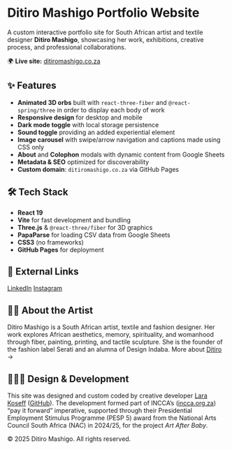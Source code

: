# Ditiro Mashigo Portfolio Website

A custom interactive portfolio site for South African artist and textile designer **Ditiro Mashigo**, showcasing her work, exhibitions, creative process, and professional collaborations.

🌍 **Live site:** [ditiromashigo.co.za](https://www.ditiromashigo.co.za)

## ✨ Features

- **Animated 3D orbs** built with `react-three-fiber` and `@react-spring/three` in order to display each body of work
- **Responsive design** for desktop and mobile
- **Dark mode toggle** with local storage persistence
- **Sound toggle** providing an added experiential element 
- **Image carousel** with swipe/arrow navigation and captions made using CSS only
- **About** and **Colophon** modals with dynamic content from Google Sheets
- **Metadata & SEO** optimized for discoverability
- **Custom domain**: `ditiromashigo.co.za` via GitHub Pages

## 🛠 Tech Stack

- **React 19**
- **Vite** for fast development and bundling
- **Three.js** & `@react-three/fiber` for 3D graphics
- **PapaParse** for loading CSV data from Google Sheets
- **CSS3** (no frameworks)
- **GitHub Pages** for deployment
  
## 🔗 External Links

[LinkedIn](https://www.linkedin.com/in/ditiro-mashigo-8332838a/)
[Instagram](https://www.instagram.com/ditiro.mashigo/?hl=en)

## 👩🏾 About the Artist

Ditiro Mashigo is a South African artist, textile and fashion designer. Her work explores African aesthetics, memory, spirituality, and womanhood through fiber, painting, printing, and tactile sculpture. She is the founder of the fashion label Serati and an alumna of Design Indaba. More about [Ditiro](https://www.ditiromashigo.co.za) →

## 👩🏻‍💻 Design & Development

This site was designed and custom coded by creative developer [Lara Koseff](https://larakoseff.com) ([GitHub](https://github.com/larakoseff)). The development formed part of INCCA’s ([incca.org.za](https://incca.org.za)) “pay it forward” imperative, supported through their Presidential Employment Stimulus Programme (PESP 5) award from the National Arts Council South Africa (NAC) in 2024/25, for the project *Art After Baby*.


© 2025 Ditiro Mashigo. All rights reserved.
